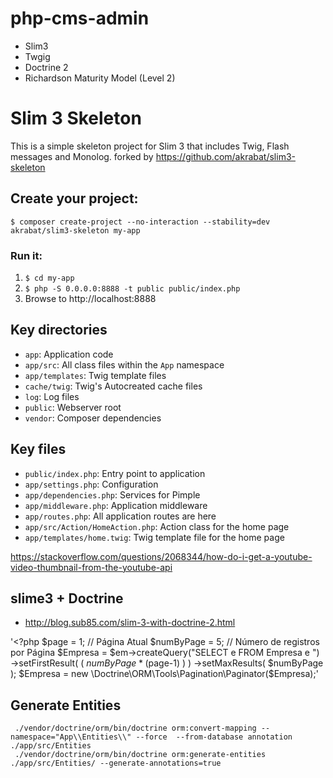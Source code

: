 # php-cms-admin
* Slim3
* Twgig
* Doctrine 2
* Richardson Maturity Model (Level 2)

# Slim 3 Skeleton

This is a simple skeleton project for Slim 3 that includes Twig, Flash messages and Monolog.
forked by https://github.com/akrabat/slim3-skeleton

## Create your project:

    $ composer create-project --no-interaction --stability=dev akrabat/slim3-skeleton my-app

### Run it:

1. `$ cd my-app`
2. `$ php -S 0.0.0.0:8888 -t public public/index.php`
3. Browse to http://localhost:8888

## Key directories

* `app`: Application code
* `app/src`: All class files within the `App` namespace
* `app/templates`: Twig template files
* `cache/twig`: Twig's Autocreated cache files
* `log`: Log files
* `public`: Webserver root
* `vendor`: Composer dependencies

## Key files

* `public/index.php`: Entry point to application
* `app/settings.php`: Configuration
* `app/dependencies.php`: Services for Pimple
* `app/middleware.php`: Application middleware
* `app/routes.php`: All application routes are here
* `app/src/Action/HomeAction.php`: Action class for the home page
* `app/templates/home.twig`: Twig template file for the home page

https://stackoverflow.com/questions/2068344/how-do-i-get-a-youtube-video-thumbnail-from-the-youtube-api

## slime3 + Doctrine
* http://blog.sub85.com/slim-3-with-doctrine-2.html

'<?php
 $page      = 1; // Página Atual
 $numByPage = 5; // Número de registros por Página
 $Empresa = $em->createQuery("SELECT e FROM Empresa e ")
               ->setFirstResult( ( $numByPage * ($page-1) ) )
               ->setMaxResults( $numByPage );
 $Empresa = new \Doctrine\ORM\Tools\Pagination\Paginator($Empresa);'
 
 ## Generate Entities
 
     ./vendor/doctrine/orm/bin/doctrine orm:convert-mapping --namespace="App\\Entities\\" --force  --from-database annotation ./app/src/Entities
     ./vendor/doctrine/orm/bin/doctrine orm:generate-entities ./app/src/Entities/ --generate-annotations=true
